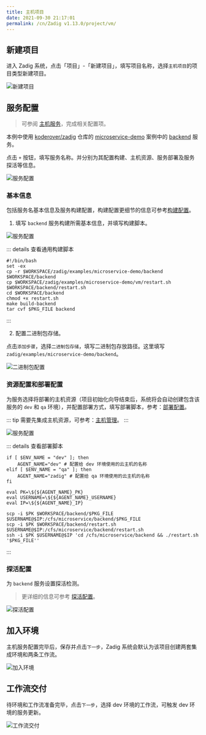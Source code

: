 ```yaml
---
title: 主机项目
date: 2021-09-30 21:17:01
permalink: /cn/Zadig v1.13.0/project/vm/
---
```


## 新建项目

进入 Zadig 系统，点击「项目」-「新建项目」，填写项目名称，选择`主机项目`的项目类型新建项目。

![新建项目](../_images/vm_onboarding_1.png)

## 服务配置

> 可参阅 [主机服务](/cn/Zadig%20v1.13.0/project/service/vm/)，完成相关配置项。

本例中使用 [koderover/zadig](https://github.com/koderover/zadig) 仓库的 [microservice-demo](https://github.com/koderover/zadig/tree/main/examples/microservice-demo) 案例中的 [backend](https://github.com/koderover/zadig/tree/main/examples/microservice-demo/backend) 服务。

点击 `+` 按钮，填写服务名称。并分别为其配置构建、主机资源、服务部署及服务探活等信息。

![服务配置](../_images/vm_onboarding_add_service.png)

### 基本信息

包括服务名基本信息及服务构建配置，构建配置更细节的信息可参考[构建配置](/cn/Zadig%20v1.13.0/project/build/)。

1. 填写 `backend` 服务构建所需基本信息，并填写构建脚本。

![服务配置](../_images/vm_onboarding_build_config_1.png)

::: details 查看通用构建脚本
```shell
#!/bin/bash
set -ex
cp -r $WORKSPACE/zadig/examples/microservice-demo/backend $WORKSPACE/backend
cp $WORKSPACE/zadig/examples/microservice-demo/vm/restart.sh $WORKSPACE/backend/restart.sh
cd $WORKSPACE/backend
chmod +x restart.sh
make build-backend
tar cvf $PKG_FILE backend
```
:::

2. 配置二进制包存储。

点击`添加步骤`，选择`二进制包存储`，填写二进制包存放路径。这里填写`zadig/examples/microservice-demo/backend`。

![二进制包配置](../_images/vm_onboarding_build_pkg_file_config.png)

### 资源配置和部署配置

为服务选择将部署的主机资源（项目初始化向导结束后，系统将会自动创建包含该服务的 `dev` 和 `qa` 环境），并配置部署方式，填写部署脚本，参考：[部署配置](/cn/Zadig%20v1.13.0/project/service/vm/#部署配置)。

::: tip
需要先集成主机资源，可参考：[主机管理](/cn/Zadig%20v1.13.0/settings/vm-management/)。
:::

![服务配置](../_images/vm_onboarding_build_config_2.png) 

::: details 查看部署脚本
``` shell
if [ $ENV_NAME = "dev" ]; then
    AGENT_NAME="dev" # 配置给 dev 环境使用的云主机的名称
elif [ $ENV_NAME = "qa" ]; then
    AGENT_NAME="zadig" # 配置给 qa 环境使用的云主机的名称
fi

eval PK=\${${AGENT_NAME}_PK}
eval USERNAME=\${${AGENT_NAME}_USERNAME}
eval IP=\${${AGENT_NAME}_IP}

scp -i $PK $WORKSPACE/backend/$PKG_FILE  $USERNAME@$IP:/cfs/microservice/backend/$PKG_FILE
scp -i $PK $WORKSPACE/backend/restart.sh  $USERNAME@$IP:/cfs/microservice/backend/restart.sh
ssh -i $PK $USERNAME@$IP 'cd /cfs/microservice/backend && ./restart.sh '$PKG_FILE''
```
:::

### 探活配置
为 `backend` 服务设置探活检测。
> 更详细的信息可参考 [探活配置](/cn/Zadig%20v1.13.0/project/service/vm/#探活配置)。

![探活配置](../_images/vm_onboarding_test_alive.png)

## 加入环境

主机服务配置完毕后，保存并点击`下一步`，Zadig 系统会默认为该项目创建两套集成环境和两条工作流。

![加入环境](../_images/vm_onboarding_3.png)

## 工作流交付

待环境和工作流准备完毕，点击`下一步`，选择 dev 环境的工作流，可触发 dev 环境的服务更新。

![工作流交付](../_images/vm_onboarding_4.png)
